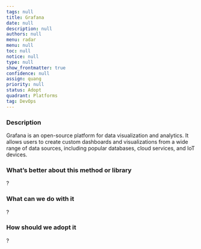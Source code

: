 ```yaml
---
tags: null
title: Grafana
date: null
description: null
authors: null
menu: radar
menu: null
toc: null
notice: null
type: null
show_frontmatter: true
confidence: null
assign: quang
priority: null
status: Adopt
quadrant: Platforms
tag: DevOps
---
```


<!-- table_of_contents 23f013a1-a59e-43b9-a239-7f5c26d9927b -->

### Description

Grafana is an open-source platform for data visualization and analytics. It allows users to create custom dashboards and visualizations from a wide range of data sources, including popular databases, cloud services, and IoT devices.

### What’s better about this method or library

?

### What can we do with it

?

### How should we adopt it

?

<!-- child_database 7105cd24-0a7b-4ebd-9a2a-2f0946619539 -->
